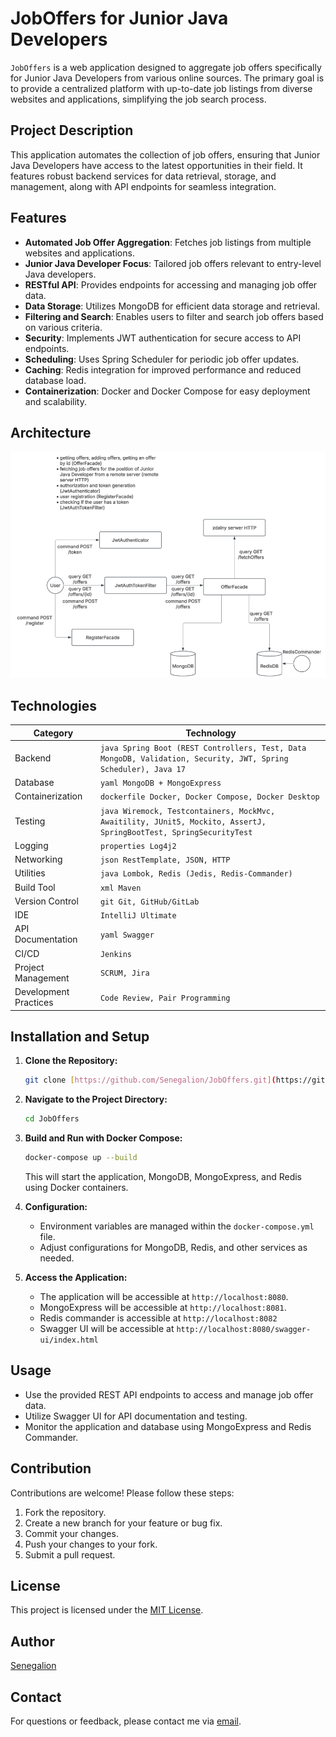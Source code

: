 # JobOffers for Junior Java Developers

`JobOffers` is a web application designed to aggregate job offers specifically for Junior Java Developers from various online sources. The primary goal is to provide a centralized platform with up-to-date job listings from diverse websites and applications, simplifying the job search process.

## Project Description

This application automates the collection of job offers, ensuring that Junior Java Developers have access to the latest opportunities in their field. It features robust backend services for data retrieval, storage, and management, along with API endpoints for seamless integration.

## Features

-   **Automated Job Offer Aggregation**: Fetches job listings from multiple websites and applications.
-   **Junior Java Developer Focus**: Tailored job offers relevant to entry-level Java developers.
-   **RESTful API**: Provides endpoints for accessing and managing job offer data.
-   **Data Storage**: Utilizes MongoDB for efficient data storage and retrieval.
-   **Filtering and Search**: Enables users to filter and search job offers based on various criteria.
-   **Security**: Implements JWT authentication for secure access to API endpoints.
-   **Scheduling**: Uses Spring Scheduler for periodic job offer updates.
-   **Caching**: Redis integration for improved performance and reduced database load.
-   **Containerization**: Docker and Docker Compose for easy deployment and scalability.

## Architecture

![Architecture Diagram](architecture/job_offers_architecture_v3.png)

## Technologies

| Category           | Technology                                                                                                                                                                                             |
| ------------------ | -------------------------------------------------------------------------------------------------------------------------------------------------------------------------------------------------------- |
| Backend            | ```java Spring Boot (REST Controllers, Test, Data MongoDB, Validation, Security, JWT, Spring Scheduler), Java 17 ```                                                                                  |
| Database           | ```yaml MongoDB + MongoExpress ```                                                                                                                                                                    |
| Containerization   | ```dockerfile Docker, Docker Compose, Docker Desktop ```                                                                                                                                               |
| Testing            | ```java Wiremock, Testcontainers, MockMvc, Awaitility, JUnit5, Mockito, AssertJ, SpringBootTest, SpringSecurityTest ```                                                                               |
| Logging            | ```properties Log4j2 ```                                                                                                                                                                              |
| Networking         | ```json RestTemplate, JSON, HTTP ```                                                                                                                                                                   |
| Utilities          | ```java Lombok, Redis (Jedis, Redis-Commander) ```                                                                                                                                                     |
| Build Tool         | ```xml Maven ```                                                                                                                                                                                       |
| Version Control    | ```git Git, GitHub/GitLab ```                                                                                                                                                                          |
| IDE                | ``` IntelliJ Ultimate ```                                                                                                                                                                            |
| API Documentation  | ```yaml Swagger ```                                                                                                                                                                                    |
| CI/CD              | ``` Jenkins ```                                                                                                                                                                                       |
| Project Management | ``` SCRUM, Jira ```                                                                                                                                                                                    |
| Development Practices| ``` Code Review, Pair Programming ```                                                                                                                                                                 |

## Installation and Setup

1.  **Clone the Repository:**

    ```bash
    git clone [https://github.com/Senegalion/JobOffers.git](https://github.com/Senegalion/JobOffers.git)
    ```

2.  **Navigate to the Project Directory:**

    ```bash
    cd JobOffers
    ```

3.  **Build and Run with Docker Compose:**

    ```bash
    docker-compose up --build
    ```

    This will start the application, MongoDB, MongoExpress, and Redis using Docker containers.

4.  **Configuration:**

    -   Environment variables are managed within the `docker-compose.yml` file.
    -   Adjust configurations for MongoDB, Redis, and other services as needed.

5.  **Access the Application:**

    -   The application will be accessible at `http://localhost:8080`.
    -   MongoExpress will be accessible at `http://localhost:8081`.
    -   Redis commander is accessible at `http://localhost:8082`
    -   Swagger UI will be accessible at `http://localhost:8080/swagger-ui/index.html`

## Usage

-   Use the provided REST API endpoints to access and manage job offer data.
-   Utilize Swagger UI for API documentation and testing.
-   Monitor the application and database using MongoExpress and Redis Commander.

## Contribution

Contributions are welcome! Please follow these steps:

1.  Fork the repository.
2.  Create a new branch for your feature or bug fix.
3.  Commit your changes.
4.  Push your changes to your fork.
5.  Submit a pull request.

## License

This project is licensed under the [MIT License](LICENSE).

## Author

[Senegalion](https://github.com/Senegalion)

## Contact

For questions or feedback, please contact me via [email](mailto:your_email@example.com).
